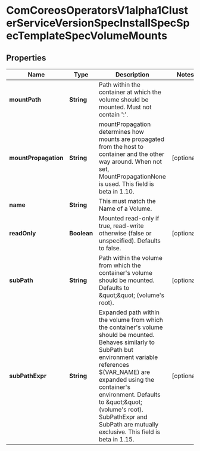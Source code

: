 
# ComCoreosOperatorsV1alpha1ClusterServiceVersionSpecInstallSpecSpecTemplateSpecVolumeMounts

## Properties
Name | Type | Description | Notes
------------ | ------------- | ------------- | -------------
**mountPath** | **String** | Path within the container at which the volume should be mounted.  Must not contain &#39;:&#39;. | 
**mountPropagation** | **String** | mountPropagation determines how mounts are propagated from the host to container and the other way around. When not set, MountPropagationNone is used. This field is beta in 1.10. |  [optional]
**name** | **String** | This must match the Name of a Volume. | 
**readOnly** | **Boolean** | Mounted read-only if true, read-write otherwise (false or unspecified). Defaults to false. |  [optional]
**subPath** | **String** | Path within the volume from which the container&#39;s volume should be mounted. Defaults to \&quot;\&quot; (volume&#39;s root). |  [optional]
**subPathExpr** | **String** | Expanded path within the volume from which the container&#39;s volume should be mounted. Behaves similarly to SubPath but environment variable references $(VAR_NAME) are expanded using the container&#39;s environment. Defaults to \&quot;\&quot; (volume&#39;s root). SubPathExpr and SubPath are mutually exclusive. This field is beta in 1.15. |  [optional]



